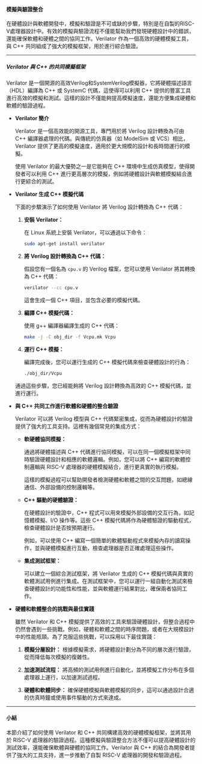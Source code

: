 #### **模擬與驗證整合**

在硬體設計與軟體開發中，模擬和驗證是不可或缺的步驟，特別是在自製的RISC-V處理器設計中。有效的模擬與驗證流程不僅能幫助我們發現硬體設計中的錯誤，還能確保軟體和硬體之間的協同工作。Verilator 作為一個高效的硬體模擬工具，與 C++ 共同組成了強大的模擬框架，用於進行綜合驗證。

---

##### **Verilator 與 C++ 的共同模擬框架**

Verilator 是一個開源的高效Verilog和SystemVerilog模擬器，它將硬體描述語言（HDL）編譯為 C++ 或 SystemC 代碼，這使得可以利用 C++ 提供的豐富工具進行高效的模擬和測試。這樣的設計不僅能夠提高模擬速度，還能方便集成硬體和軟體的驗證過程。

- **Verilator 簡介**

  Verilator 是一個高效能的開源工具，專門用於將 Verilog 設計轉換為可由 C++ 編譯器處理的代碼。與傳統的仿真器（如 ModelSim 或 VCS）相比，Verilator 提供了更高的模擬速度，適用於更大規模的設計和長時間運行的模擬。

  使用 Verilator 的最大優勢之一是它能夠在 C++ 環境中生成仿真模型，使得開發者可以利用 C++ 進行更高層次的模擬，例如將硬體設計與軟體模擬結合進行更綜合的測試。

- **Verilator 生成 C++ 模擬代碼**

  下面的步驟演示了如何使用 Verilator 將 Verilog 設計轉換為 C++ 代碼：

  1. **安裝 Verilator：**
     
     在 Linux 系統上安裝 Verilator，可以通過以下命令：
     ```bash
     sudo apt-get install verilator
     ```

  2. **將 Verilog 設計轉換為 C++ 代碼：**
     
     假設您有一個名為 `cpu.v` 的 Verilog 檔案，您可以使用 Verilator 將其轉換為 C++ 代碼：
     ```bash
     verilator --cc cpu.v
     ```

     這會生成一個 C++ 項目，並包含必要的模擬代碼。

  3. **編譯 C++ 模擬代碼：**
     
     使用 g++ 編譯器編譯生成的 C++ 代碼：
     ```bash
     make -j -C obj_dir -f Vcpu.mk Vcpu
     ```

  4. **運行 C++ 模擬：**
     
     編譯完成後，您可以運行生成的 C++ 模擬代碼來檢查硬體設計的行為：
     ```bash
     ./obj_dir/Vcpu
     ```

  通過這些步驟，您已經能夠將 Verilog 設計轉換為高效的 C++ 模擬代碼，並進行運行。

- **與 C++ 共同工作進行軟體和硬體的整合驗證**

  Verilator 可以將 Verilog 模型與 C++ 代碼緊密集成，從而為硬體設計的驗證提供了強大的工具支持。這裡有幾個常見的集成方式：

  - **軟硬體協同模擬：**

    通過將硬體描述與 C++ 代碼進行協同模擬，可以在同一個模擬框架中同時驗證硬體設計和相應的軟體邏輯。例如，您可以將 C++ 編寫的軟體控制邏輯與 RISC-V 處理器的硬體模擬結合，進行更真實的執行模擬。

    這樣的模擬過程可以幫助開發者檢測硬體和軟體之間的交互問題，如總線通信、外部設備的控制邏輯等。

  - **C++ 驅動的硬體驗證：**

    在硬體設計的驗證中，C++ 程式可以用來模擬外部設備的交互行為，如記憶體模擬、I/O 操作等。這些 C++ 模擬代碼將作為硬體驗證的驅動程式，檢查硬體設計是否按預期運行。

    例如，可以使用 C++ 編寫一個簡單的軟體驅動程式來模擬內存的讀寫操作，並與硬體模擬進行互動，檢查處理器是否正確處理這些操作。

  - **集成測試框架：**

    可以建立一個綜合測試框架，將 Verilator 生成的 C++ 模擬代碼與真實的軟體測試用例進行集成。在測試框架中，您可以運行一組自動化測試來檢查硬體設計的功能性和性能，並與軟體運行結果對比，確保兩者協同工作。

- **硬體和軟體整合的挑戰與最佳實踐**

  雖然 Verilator 和 C++ 模擬提供了高效的工具來驗證硬體設計，但整合過程中仍然會遇到一些挑戰。例如，硬體和軟體之間的時序問題，或者在大規模設計中的性能瓶頸。為了克服這些挑戰，可以採用以下最佳實踐：

  1. **模擬分層設計：** 根據模擬需求，將硬體設計劃分為不同的層次進行驗證，從而降低每次模擬的復雜性。
  
  2. **加速測試流程：** 將高頻的測試用例進行自動化，並將模擬工作分布在多個處理器上運行，以加速測試過程。

  3. **硬體和軟體同步：** 確保硬體模擬與軟體模擬的同步，這可以通過設計合適的仿真時鐘或使用事件驅動的方式來達成。

---

#### **小結**

本節介紹了如何使用 Verilator 和 C++ 共同構建高效的硬體模擬框架，並將其用於 RISC-V 處理器的驗證過程。這種模擬與驗證整合方法不僅可以提高硬體設計的測試效率，還能確保軟體與硬體的協同工作。Verilator 與 C++ 的結合為開發者提供了強大的工具支持，進一步推動了自製 RISC-V 處理器的開發和驗證過程。